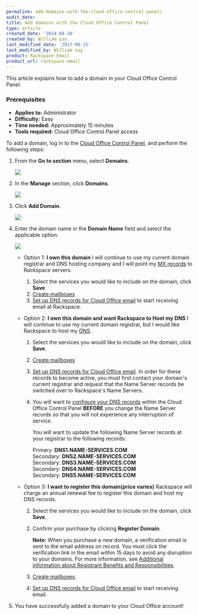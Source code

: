 ```yaml
---
permalink: add-domains-with-the-cloud-office-control-panel/
audit_date:
title: Add domains with the Cloud Office Control Panel
type: article
created_date: '2014-04-10'
created_by: William Loy
last_modified_date: '2017-09-15'
last_modified_by: William Loy
product: Rackspace Email
product_url: rackspace-email
---
```


This article explains how to add a domain in your Cloud Office Control Panel.

### Prerequisites

- **Applies to:** Administrator
- **Difficulty:** Easy
- **Time needed:** Approximately 15 minutes
- **Tools required:**  Cloud Office Control Panel access


To add a domain, log in to the [Cloud Office Control Panel](https://cp.rackspace.com), and perform the following steps:

1.  From the **Go to section** menu, select **Domains**.

    <img src="{% asset_path rackspace-email/add-domains-with-the-cloud-office-control-panel/go_to_domains.png %}" />

2.  In the **Manage** section, click **Domains**.

    <img src="{% asset_path rackspace-email/add-domains-with-the-cloud-office-control-panel/manage_domains.png %}" />

3. Click **Add Domain**.

    <img src="{% asset_path rackspace-email/add-domains-with-the-cloud-office-control-panel/add_domain.png %}" />

4.  Enter the domain name in the **Domain Name** field and select the applicable option.

    <img src="{% asset_path rackspace-email/add-domains-with-the-cloud-office-control-panel/domain_name.png %}" />

    - Option 1: **I own this domain** I will continue to use my current domain registrar and DNS hosting company and I will point my [MX records](/how-to/dns-record-definitions) to Rackspace servers.
        1. Select the services you would like to include on the domain, click **Save**
        2. [Create mailboxes](/how-to/add-rackspace-email-mailboxes)
        3. [Set up DNS records for Cloud Office email](/how-to/set-up-dns-records-for-cloud-office-email) to start receiving email at Rackspace.

    - Option 2: **I own this domain and want Rackspace to Host my DNS** I will continue to use my current domain registrar, but I would like Rackspace to host my [DNS](/how-to/set-up-dns-records-for-cloud-office-email).  
        1. Select the services you would like to include on the domain, click **Save**.
        2. [Create mailboxes](/how-to/add-rackspace-email-mailboxes)
        3. [Set up DNS records for Cloud Office email](/how-to/set-up-dns-records-for-cloud-office-email). In order for these records to become active, you must first contact your domain's current registrar and request that the Name Server records be switched over to Rackspace's Name Servers.

        4. You will want to [configure your DNS records](/how-to/set-up-dns-records-for-cloud-office-email) within the Cloud Office Control Panel **BEFORE** you change the Name Server records so that you will not experience any interruption of service.

            You will want to update the following Name Server records at your registrar to the following records:

              Primary: **DNS1.NAME-SERVICES.COM**</br>
            Secondary: **DNS2.NAME-SERVICES.COM**</br>
            Secondary: **DNS3.NAME-SERVICES.COM**</br>
            Secondary: **DNS4.NAME-SERVICES.COM**</br>
            Secondary: **DNS5.NAME-SERVICES.COM**

    - Option 3: **I want to register this domain(price varies)** Rackspace will charge an annual renewal fee to register this domain and host my DNS records.
        1. Select the services you would like to include on the domain, click **Save**.
        2. Confirm your purchase by clicking **Register Domain**.

            **Note:** When you purchase a new domain, a verification email is sent to the email address on record. You must click the verification link in the email within 15 days to avoid any disruption to your domains. For more information, see [Additional information about Registrant Benefits and     Responsibilities](http://www.rackspace.com/information/legal/RAAInfo).

        3. [Create mailboxes](/how-to/add-rackspace-email-mailboxes).
        4. [Set up DNS records for Cloud Office email](/how-to/set-up-dns-records-for-cloud-office-email) to start receiving email.

5. You have successfully added a domain to your Cloud Office account!
